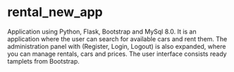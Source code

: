 # rental_new_app

Application using Python, Flask, Bootstrap and MySql 8.0.
It is an application where the user can search for available cars and rent them.
The administration panel with (Register, Login, Logout) is also expanded, where you can manage rentals, cars and prices.
The user interface consists ready tamplets from Bootstrap.
